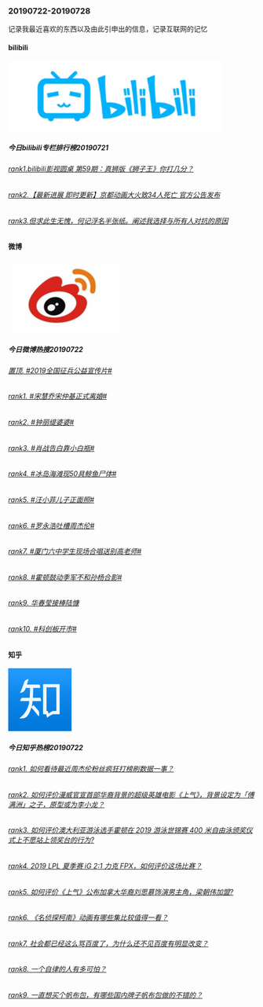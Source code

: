 ### 20190722-20190728
记录我最近喜欢的东西以及由此引申出的信息，记录互联网的记忆
#### bilibili
![bilibili](https://github.com/linyang23/hello-world/blob/master/images/bilibili.png)
##### 今日bilibili专栏排行榜20190721
###### [rank1.bilibili影视圆桌 第59期：真狮版《狮子王》你打几分？](https://www.bilibili.com/read/cv3114243)
###### [rank2.【最新进展 即时更新】京都动画大火致34人死亡 官方公告发布](https://www.bilibili.com/read/cv3101219)
###### [rank3.但求此生无愧，何记浮名半张纸。阐述我选择与所有人对抗的原因](https://www.bilibili.com/read/cv3128995)
#### 微博
![微博](https://github.com/linyang23/hello-world/blob/master/images/weibo.png)
##### 今日微博热搜20190722
###### [置顶.  #2019全国征兵公益宣传片#](https://s.weibo.com/weibo?q=%232019%E5%85%A8%E5%9B%BD%E5%BE%81%E5%85%B5%E5%85%AC%E7%9B%8A%E5%AE%A3%E4%BC%A0%E7%89%87%23&Refer=new_time)
###### [rank1.  #宋慧乔宋仲基正式离婚#](https://s.weibo.com/weibo?q=%23%E5%AE%8B%E6%85%A7%E4%B9%94%E5%AE%8B%E4%BB%B2%E5%9F%BA%E6%AD%A3%E5%BC%8F%E7%A6%BB%E5%A9%9A%23&Refer=top)
###### [rank2.  #钟丽缇婆婆#](https://s.weibo.com/weibo?q=%23%E9%92%9F%E4%B8%BD%E7%BC%87%E5%A9%86%E5%A9%86%23&Refer=top)
###### [rank3.	#肖战告白靠小白瓶#](https://s.weibo.com/weibo?q=%23%E8%82%96%E6%88%98%E5%91%8A%E7%99%BD%E9%9D%A0%E5%B0%8F%E7%99%BD%E7%93%B6%23&topic_ad=1&Refer=top)
###### [rank4.	#冰岛海滩现50具鲸鱼尸体#](https://s.weibo.com/weibo?q=%23%E5%86%B0%E5%B2%9B%E6%B5%B7%E6%BB%A9%E7%8E%B050%E5%85%B7%E9%B2%B8%E9%B1%BC%E5%B0%B8%E4%BD%93%23&Refer=top)
###### [rank5.	#汪小菲儿子正面照#](https://s.weibo.com/weibo?q=%23%E6%B1%AA%E5%B0%8F%E8%8F%B2%E5%84%BF%E5%AD%90%E6%AD%A3%E9%9D%A2%E7%85%A7%23&Refer=top)
###### [rank6.	#罗永浩吐槽周杰伦#](https://s.weibo.com/weibo?q=%23%E7%BD%97%E6%B0%B8%E6%B5%A9%E5%90%90%E6%A7%BD%E5%91%A8%E6%9D%B0%E4%BC%A6%23&Refer=top)
###### [rank7.	#厦门六中学生现场合唱送别高老师#](https://s.weibo.com/weibo?q=%23%E5%8E%A6%E9%97%A8%E5%85%AD%E4%B8%AD%E5%AD%A6%E7%94%9F%E7%8E%B0%E5%9C%BA%E5%90%88%E5%94%B1%E9%80%81%E5%88%AB%E9%AB%98%E8%80%81%E5%B8%88%23&Refer=top)
###### [rank8.	#霍顿鼓动季军不和孙杨合影#](https://s.weibo.com/weibo?q=%23%E9%9C%8D%E9%A1%BF%E9%BC%93%E5%8A%A8%E5%AD%A3%E5%86%9B%E4%B8%8D%E5%92%8C%E5%AD%99%E6%9D%A8%E5%90%88%E5%BD%B1%23&Refer=top)
###### [rank9.	华春莹接棒陆慷](https://s.weibo.com/weibo?q=%E5%8D%8E%E6%98%A5%E8%8E%B9%E6%8E%A5%E6%A3%92%E9%99%86%E6%85%B7&Refer=top)
###### [rank10.	#科创板开市#](https://s.weibo.com/weibo?q=%23%E7%A7%91%E5%88%9B%E6%9D%BF%E5%BC%80%E5%B8%82%23&Refer=top)
#### 知乎
![知乎](https://github.com/linyang23/hello-world/blob/master/images/zhihu.png)
##### 今日知乎热榜20190722
###### [rank1.	如何看待最近周杰伦粉丝疯狂打榜刷数据一事？](https://www.zhihu.com/question/335709559)
###### [rank2.	如何评价漫威官宣首部华裔背景的超级英雄电影《上气》，背景设定为「傅满洲」之子，原型或为李小龙？](https://www.zhihu.com/question/304635773)
###### [rank3.	如何评价澳大利亚游泳选手霍顿在 2019 游泳世锦赛 400 米自由泳颁奖仪式上不愿站上领奖台的行为?](https://www.zhihu.com/question/336136264)
###### [rank4.	2019 LPL 夏季赛 iG 2:1 力克 FPX，如何评价这场比赛？](https://www.zhihu.com/question/336145355)
###### [rank5.	如何评价《上气》公布加拿大华裔刘思慕饰演男主角，梁朝伟加盟?](https://www.zhihu.com/question/336035791)
###### [rank6.	《名侦探柯南》动画有哪些集比较值得一看？](https://www.zhihu.com/question/301668691)
###### [rank7.	社会都已经这么骂百度了，为什么还不见百度有明显改变？](https://www.zhihu.com/question/335624180)
###### [rank8.	一个自律的人有多可怕？](https://www.zhihu.com/question/304924099)
###### [rank9.	一直想买个帆布包，有哪些国内牌子帆布包做的不错的？](https://www.zhihu.com/question/35686669)
